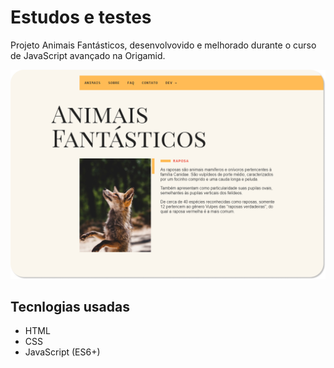 # Estudos e testes

Projeto Animais Fantásticos, desenvolvovido e melhorado durante o curso de JavaScript avançado na Origamid.

![Projeto Animais Fantásticos](img/animais-bg.png "Animais Fantásticos")

## Tecnlogias usadas

- HTML
- CSS
- JavaScript (ES6+)
